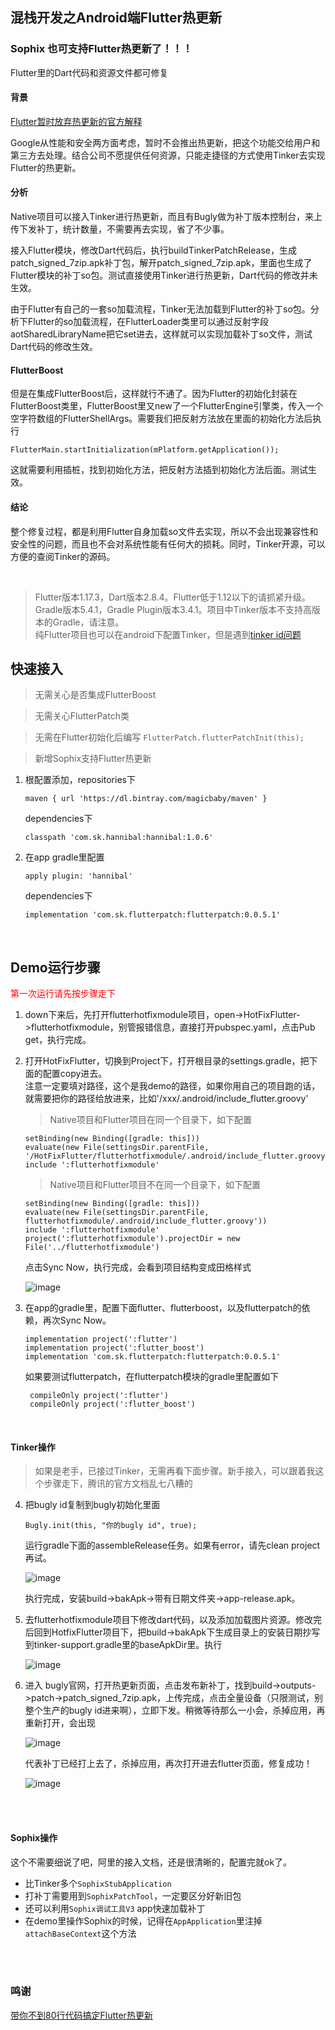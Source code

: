 ## 混栈开发之Android端Flutter热更新 

### Sophix 也可支持Flutter热更新了！！！ 
Flutter里的Dart代码和资源文件都可修复

#### 背景
[Flutter暂时放弃热更新的官方解释](https://github.com/flutter/flutter/issues/14330#issuecomment-485565194)

Google从性能和安全两方面考虑，暂时不会推出热更新，把这个功能交给用户和第三方去处理。结合公司不愿提供任何资源，只能走捷径的方式使用Tinker去实现Flutter的热更新。

#### 分析
Native项目可以接入Tinker进行热更新，而且有Bugly做为补丁版本控制台，来上传下发补丁，统计数量，不需要再去实现，省了不少事。

接入Flutter模块，修改Dart代码后，执行buildTinkerPatchRelease，生成patch\_signed\_7zip.apk补丁包，解开patch\_signed\_7zip.apk，里面也生成了Flutter模块的补丁so包。测试直接使用Tinker进行热更新，Dart代码的修改并未生效。

由于Flutter有自己的一套so加载流程，Tinker无法加载到Flutter的补丁so包。分析下Flutter的so加载流程，在FlutterLoader类里可以通过反射字段aotSharedLibraryName把它set进去，这样就可以实现加载补丁so文件，测试Dart代码的修改生效。

#### FlutterBoost
但是在集成FlutterBoost后，这样就行不通了。因为Flutter的初始化封装在FlutterBoost类里，FlutterBoost里又new了一个FlutterEngine引擎类，传入一个空字符数组的FlutterShellArgs。需要我们把反射方法放在里面的初始化方法后执行

```FlutterMain.startInitialization(mPlatform.getApplication());```

这就需要利用插桩，找到初始化方法，把反射方法插到初始化方法后面。测试生效。

#### 结论
整个修复过程，都是利用Flutter自身加载so文件去实现，所以不会出现兼容性和安全性的问题，而且也不会对系统性能有任何大的损耗。同时，Tinker开源，可以方便的查阅Tinker的源码。  

<br/>

> Flutter版本1.17.3，Dart版本2.8.4。Flutter低于1.12以下的请抓紧升级。  
> Gradle版本5.4.1，Gradle Plugin版本3.4.1。项目中Tinker版本不支持高版本的Gradle，请注意。  
> 纯Flutter项目也可以在android下配置Tinker，但是遇到[tinker id问题](https://github.com/Tencent/tinker/issues/1422)
 
## 快速接入
> 无需关心是否集成FlutterBoost   

> 无需关心FlutterPatch类

> 无需在Flutter初始化后编写 `FlutterPatch.flutterPatchInit(this);`  

> 新增Sophix支持Flutter热更新 

1. 根配置添加，repositories下

	```
	maven { url 'https://dl.bintray.com/magicbaby/maven' }
	```

   dependencies下

	```
	classpath 'com.sk.hannibal:hannibal:1.0.6'
	```

2. 在app gradle里配置

	```
	apply plugin: 'hannibal'	
	```
   dependencies下

	```
	implementation 'com.sk.flutterpatch:flutterpatch:0.0.5.1'
	```


<br/>

## Demo运行步骤            

<font color=#ff0000>第一次运行请先按步骤走下</font>


1. down下来后，先打开flutterhotfixmodule项目，open->HotFixFlutter->flutterhotfixmodule，别管报错信息，直接打开pubspec.yaml，点击Pub get，执行完成。

2. 打开HotFixFlutter，切换到Project下，打开根目录的settings.gradle，把下面的配置copy进去。  
	注意一定要填对路径，这个是我demo的路径，如果你用自己的项目跑的话，就需要把你的路径给放进来，比如'/xxx/.android/include_flutter.groovy'

	> Native项目和Flutter项目在同一个目录下，如下配置
	
	
	```
	setBinding(new Binding([gradle: this]))
	evaluate(new File(settingsDir.parentFile, '/HotFixFlutter/flutterhotfixmodule/.android/include_flutter.groovy'))
	include ':flutterhotfixmodule'
	```
	> Native项目和Flutter项目不在同一个目录下，如下配置
		
	```
	setBinding(new Binding([gradle: this]))
	evaluate(new File(settingsDir.parentFile, flutterhotfixmodule/.android/include_flutter.groovy'))
	include ':flutterhotfixmodule'
	project(':flutterhotfixmodule').projectDir = new File('../flutterhotfixmodule')
	```
	点击Sync Now，执行完成，会看到项目结构变成田格样式
	
	![image](https://github.com/magicbaby810/HotfixFlutter/blob/master/screenshot/QQ20200624-180051@2x.png)
	
	
3. 在app的gradle里，配置下面flutter、flutterboost，以及flutterpatch的依赖，再次Sync Now。

	```
	implementation project(':flutter')
	implementation project(':flutter_boost')
	implementation 'com.sk.flutterpatch:flutterpatch:0.0.5.1'
   ```
   如果要测试flutterpatch，在flutterpatch模块的gradle里配置如下

   ```
	compileOnly project(':flutter')
    compileOnly project(':flutter_boost')
   ```
<br/>


#### Tinker操作
> 如果是老手，已接过Tinker，无需再看下面步骤。新手接入，可以跟着我这个步骤走下，腾讯的官方文档乱七八糟的

4.  把bugly id复制到bugly初始化里面

	```
	Bugly.init(this, "你的bugly id", true);
	```
	运行gradle下面的assembleRelease任务。如果有error，请先clean project再试。


	![image](https://github.com/magicbaby810/HotfixFlutter/blob/master/screenshot/QQ20200624-183519@2x.png)

	执行完成，安装build->bakApk->带有日期文件夹->app-release.apk。

5. 去flutterhotfixmodule项目下修改dart代码，以及添加加载图片资源。修改完后回到HotfixFlutter项目下，把build->bakApk下生成目录上的安装日期抄写到tinker-support.gradle里的baseApkDir里。执行

	![image](https://github.com/magicbaby810/HotfixFlutter/blob/master/screenshot/QQ20200624-184708@2x.png)

6. 进入	bugly官网，打开热更新页面，点击发布新补丁，找到build->outputs->patch->patch_signed_7zip.apk，上传完成，点击全量设备（只限测试，别整个生产的bugly id进来啊），立即下发。稍微等待那么一小会，杀掉应用，再重新打开，会出现

	![image](https://github.com/magicbaby810/HotfixFlutter/blob/master/screenshot/QQ20200624-191212@2x.png)

	代表补丁已经打上去了，杀掉应用，再次打开进去flutter页面，修复成功！

	![image](https://github.com/magicbaby810/HotfixFlutter/blob/master/screenshot/WX20200629-103028.png)
<br/>
<br/>

#### Sophix操作  

这个不需要细说了吧，阿里的接入文档，还是很清晰的，配置完就ok了。  

- 比Tinker多个`SophixStubApplication`  
- 打补丁需要用到`SophixPatchTool`，一定要区分好新旧包
- 还可以利用`Sophix调试工具V3` app快速加载补丁
- 在demo里操作Sophix的时候，记得在`AppApplication`里注掉`attachBaseContext`这个方法

<br/>
<br/>


### 鸣谢
[带你不到80行代码搞定Flutter热更新](https://cloud.tencent.com/developer/article/1531498)


